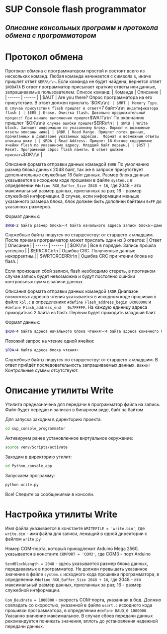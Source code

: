 # SUP Console flash programmator

## _Описание консольных программ и протокола обмена с программатором_

# Протокол обмена
Протокол обмена с программатором простой и состоит всего из нескольких команд. Любая команда начинается с символа `$`, иначе пришлет ответ `$ERR\r\n`. Если команда не будет найдена, вернется ответ `$NODATA`
В ответ программатор присылает краткие ответы или данные, запрашиваемые пользователем.
Список команд:
| Команда | Описание |
| ------ | ------ |
| $AUT | Are you there? Опрос программатора на его присутствие. В ответ должен прислать `$OK\r\n` |
| $MRT | Memory Type. В случае присутствия flash пришлет в ответ `<7 байт>\r\n`  индетификатора flash |
| $ERS | Erase. Очистка flash. Довольно продолжительный процесс! При начале выполнения пришлет `$WAIT\r\n`  По окончанию пришлет `$OK\r\n` В случае ошибки пришлет `$ERR\r\n` |
| $WRB | Write block. Запишет информацию по указанному блоку. Формат и возможные ответы описаны ниже|
| $RDR | Read Range. Пришлет поток данных, прочитанных в диапазоне указанных адресов.  Формат и возможные ответы описаны ниже |
| $RDA | Read Address. Пришлет 16-битное содержимое ячейки flash по указанному адресу. Младший байт первым.|
| $RST | Reset. Программный сброс flash памяти. В ответ должен прислать `$OK\r\n`|

Описания формата отправки данных командой `$WRB`
По умолчанию размер блока данных 2048 байт, так же в запросе присутствует дополнительные служебные 16 байт данных. Размер блока данных указывается в исходном коде прошивки в файле `system.c` в определении `#define RX0_Buffer_Size 2048 + 16`, где 2048 - это максимальный размер данных, присланных за раз; 16 - размер служебной интформации. В случае, если информации меньше указанного размера блока, блок должен быть дополнен байтами `0xFF` до указанных размеров.

Формат данных:
```sh
$WRB<2 байта размер блока><4 байта начального адреса записи блока><Данные блока><2 байта CRC16 данных>
```
Служебные байты пишутся по старшенству: от старшего к младшим.
После приема программатор может прислать один из 3 ответов:
| Ответ | Описание |
| ------ | ------ |
| $OK\r\n | Все в порядке. Запись прошла успешно |
| $ERRCRC\r\n | Ошибка CRC. Полученные данные некорректны.|
| $WRTCRCERR\r\n | Ошибка CRC при чтении блока из flash.|

Если произошел сбой записи, flash необходимо стереть, в противном случае запись будет невозможна и будут постоянно ошибки контрольных сумм в  записи данных.

Описания формата отправки данных командой `$RDR`
Диапазон возможных адресов чтения указывается в исходном коде прошивки в файле `k5l.c` в определениях `#define Flash_address_begin 0x000000` и
`#define Flash_address_end   0x7FFFFF`. На каждую единицу адреса приходиться 2 байта из flash. Первым будет приходить младший байт.

Формат данных:
```sh
$RDR<4 байта адреса начального блока чтения><4 байта адреса конечного блока чтения>
```
Похожий запрос на чтение одной ячейки:
```sh
$RDA<4 байта адреса блока чтения>
```
Служебные байты пишутся по старшенству: от старшего к младшим.
В ответ прийдёт последовательность запрашиваемых данных. `Важно!` Контрольные суммы отсутствуют.

# Описание утилиты Write
Утилита предназначена для передачи в программатор файла на запись. Файл будет передан и записан в бинарном виде, байт за байтом.

Для запуска заходим в директорию проекта:
```sh
cd sup_console_programmator
```
Активируем ранее установленное виртуальное окружение:
```sh
source venv/Scripts/activate
```
Заходим в директорию утилит:
```sh
cd Python_console_app
```
Запускаем программу:
```sh
python write.py
```
Все! Следите за сообщениями в консоли.

# Настройка утилиты Write

Имя файла указывается в константе `WRITEFILE = 'write.bin'`, где `write.bin` - имя файла для записи, лежащий в одной директории с файлом `write.py`

Номер COM-порта, который принадлежит Arduino Mega 2560, указывается в константе `COMPORT = 'COM3'`, где COM3 - порт Arduino

`SendBlockLength = 2048` - здесь указывается размер блока данных, передаваемых в программатор. Не должен превышать указанное значение в файле `system.c` исходного кода прошивки программатора, в определении `#define RX0_Buffer_Size 2048 + 16`, где 2048 - это максимальный размер данных, присланных за раз; 16 - размер служебной интформации.

`Com_Baudrate = 1000000` - скорость COM-порта, указанная в бод. Должно совпадать со скоростью, указанной в файле `usart.c` исходного кода прошивки программатора, в определении `#define BAUD_0 1000000`. Указанно значение максимальное. В случае сбоев передачи данных рекомендуется понижать значения, вплоть до установления надежной передачи данных.